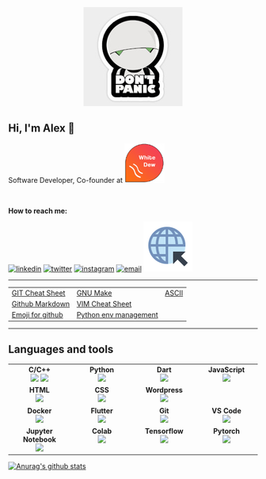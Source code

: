 <p align="center">
  <img src="https://github.com/akovalyo/akovalyo/blob/master/panic_res.jpg">
</p>

## Hi, I'm Alex 👋

<p>Software Developer, Co-founder at <img src="https://github.com/akovalyo/akovalyo/blob/master/whitedew.png" width="80"></p>

&nbsp;

**How to reach me:**

[![linkedin][1.1]][1]
[![twitter][2.1]][2]
[![instagram][3.1]][3]
[![email][4.1]][4]
[![email][5.1]][5]

[1.1]: https://img.icons8.com/plasticine/96/000000/linkedin.png
[2.1]: https://img.icons8.com/plasticine/100/000000/twitter.png
[3.1]: https://img.icons8.com/plasticine/100/000000/instagram-new.png
[4.1]: https://img.icons8.com/plasticine/100/000000/gmail.png
[5.1]: https://github.com/akovalyo/akovalyo/blob/master/web.png

[1]: https://www.linkedin.com/in/alexandrkovalyov/
[2]: https://twitter.com/al_kovalyov
[3]: https://www.instagram.com/akovalyo/
[4]: mailto:al.kovalyov@gmail.com
[5]: https://alexkovalyov.com/

___

||||
|---|---|---|
|[GIT Cheat Sheet](https://alexkovalyov.com/2020/08/21/git_cheatsheet/)|[GNU Make](https://www.gnu.org/software/make/manual/make.html)|[ASCII](https://theasciicode.com.ar/)|
|[Github Markdown](https://alexkovalyov.com/2020/09/18/github_markdown/)|[VIM Cheat Sheet](https://alexkovalyov.com/docs/vim/)||
|[Emoji for github](https://github.com/ikatyang/emoji-cheat-sheet/blob/master/README.md)|[Python env management](https://alexkovalyov.com/docs/python)||



___

## Languages and tools

<table>
  <tbody>
    <tr valign="top">
      <td width="25%" align="center">
        <span><b>C/C++</b></span><br>
        <img height="54px" src="https://cdn.svgporn.com/logos/c.svg">
        <img height="54px" src="https://cdn.svgporn.com/logos/c-plusplus.svg">
      </td>
      <td width="25%" align="center">
        <span><b>Python</b></span><br>
        <img height="64px" src="https://cdn.svgporn.com/logos/python.svg">
      </td>
      <td width="25%" align="center">
        <span><b>Dart</b></span><br>
        <img height="64px" src="https://cdn.svgporn.com/logos/dart.svg">
      </td>
      <td width="25%" align="center">
        <span><b>JavaScript</b></span><br>
        <img height="64px" src="https://cdn.svgporn.com/logos/javascript.svg">
      </td>
    </tr>
    <tr valign="top">
      <td width="25%" align="center">
        <span><b>HTML</b></span><br>
        <img height="64px" src="https://cdn.svgporn.com/logos/html-5.svg">
      </td>
      <td width="25%" align="center">
        <span><b>CSS</b></span><br>
        <img height="64px" src="https://cdn.svgporn.com/logos/css-3.svg">
      </td>
      <td width="25%" align="center">
        <span><b>Wordpress</b></span><br>
        <img height="64px" src="https://cdn.svgporn.com/logos/wordpress-icon.svg">
      </td>
      <td width="25%" align="center">
        <span><b></b></span><br>
      </td>
    </tr>
    <tr valign="top">
      <td width="25%" align="center">
        <span><b>Docker</b></span><br>
        <img height="64px" src="https://cdn.svgporn.com/logos/docker-icon.svg">
      </td>
      <td width="25%" align="center">
        <span><b>Flutter</b></span><br>
        <img height="64px" src="https://cdn.svgporn.com/logos/flutter.svg">
      </td>
      <td width="25%" align="center">
        <span><b>Git</b></span><br>
        <img height="64px" src="https://cdn.svgporn.com/logos/git-icon.svg">
      </td>
      <td width="25%" align="center">
        <span><b>VS Code</b></span><br>
        <img height="64px" src="https://cdn.svgporn.com/logos/visual-studio-code.svg">
      </td>
    </tr>
    <tr valign="top">
      <td width="25%" align="center">
        <span><b>Jupyter Notebook</b></span><br>
        <img height="64px" src="https://cdn.svgporn.com/logos/jupyter.svg">
      </td>
      <td width="25%" align="center">
        <span><b>Colab</b></span><br>
        <img height="64px" src="https://colab.research.google.com/img/colab_favicon_256px.png">
      <td width="25%" align="center">
        <span><b>Tensorflow</b></span><br>
        <img height="64px" src="https://cdn.svgporn.com/logos/tensorflow.svg">
      </td>
      <td width="25%" align="center">
        <span><b>Pytorch</b></span><br>
        <img height="64px" src="https://cdn.svgporn.com/logos/pytorch.svg">
      </td>
    </tr>
  </tbody>
</table>

[![Anurag's github stats](https://github-readme-stats.vercel.app/api?username=akovalyo&hide=prs,issues,contribs&show_icons=true&theme=gruvbox)](https://github.com/anuraghazra/github-readme-stats)
